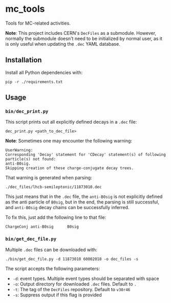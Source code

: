 # mc_tools
Tools for MC-related activities.

**Note**: This project includes CERN's `DecFiles` as a submodule. However,
normally the submodule doesn't need to be initialized by normal user, as it is
only useful when updating the `.dec` YAML database.


## Installation
Install all Python dependencies with:
```
pip -r ./requirements.txt
```


## Usage
### `bin/dec_print.py`
This script prints out all explicitly defined decays in a `.dec` file:
```
dec_print.py <path_to_dec_file>
```

**Note**: Sometimes one may encounter the following warning:
```
UserWarning:
Corresponding 'Decay' statement for 'CDecay' statement(s) of following particle(s) not found:
anti-B0sig.
Skipping creation of these charge-conjugate decay trees.
```

That warning is generated when parsing:
```
./dec_files/lhcb-semileptonic/11873010.dec
```

This just means that in the `.dec` file, the `anti-B0sig` is not explicitly
defined as the anti particle of `B0sig`, but in the end, the parsing is still
successful, and `anti-B0sig` decay chains can be successfully inferred.

To fix this, just add the following line to that file:
```
ChargeConj anti-B0sig      B0sig
```

### `bin/get_dec_file.py`
Multiple `.dec` files can be downloaded with:
```
./bin/get_dec_file.py -d 11873010 60002018 -o dec_files -s
```

The script accepts the following parameters:

- `-d`: event types. Multiple event types should be separated with space
- `-o`: Output directory for downloaded `.dec` files. Default to `.`
- `-t`: The tag of the `DecFiles` repository. Default to `v30r46`
- `-s`: Suppress output if this flag is provided
